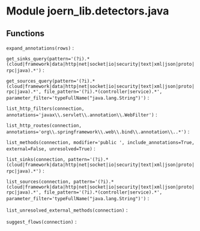 Module joern_lib.detectors.java
===============================

Functions
---------

    
`expand_annotations(rows)`
:   

    
`get_sinks_query(pattern='(?i).*(cloud|framework|data|http|net|socket|io|security|text|xml|json|proto|rpc|java).*')`
:   

    
`get_sources_query(pattern='(?i).*(cloud|framework|data|http|net|socket|io|security|text|xml|json|proto|rpc|java).*', file_pattern='(?i).*(controller|service).*', parameter_filter='typeFullName("java.lang.String")')`
:   

    
`list_http_filters(connection, annotations='javax\\.servlet\\.annotation\\.WebFilter')`
:   

    
`list_http_routes(connection, annotations='org\\.springframework\\.web\\.bind\\.annotation\\..*')`
:   

    
`list_methods(connection, modifier='public ', include_annotations=True, external=False, unresolved=True)`
:   

    
`list_sinks(connection, pattern='(?i).*(cloud|framework|data|http|net|socket|io|security|text|xml|json|proto|rpc|java).*')`
:   

    
`list_sources(connection, pattern='(?i).*(cloud|framework|data|http|net|socket|io|security|text|xml|json|proto|rpc|java).*', file_pattern='(?i).*(controller|service).*', parameter_filter='typeFullName("java.lang.String")')`
:   

    
`list_unresolved_external_methods(connection)`
:   

    
`suggest_flows(connection)`
:
